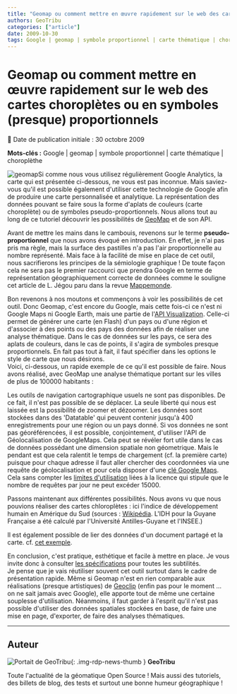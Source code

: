 ```yaml
---
title: "Geomap ou comment mettre en œuvre rapidement sur le web des cartes choroplètes ou en symboles (presque) proportionnels"
authors: GeoTribu
categories: ["article"]
date: 2009-10-30
tags: Google | geomap | symbole proportionnel | carte thématique | choroplèthe
---
```


# Geomap ou comment mettre en œuvre rapidement sur le web des cartes choroplètes ou en symboles (presque) proportionnels

:calendar: Date de publication initiale : 30 octobre 2009

**Mots-clés :** Google | geomap | symbole proportionnel | carte thématique | choroplèthe

![geomap](http://88.191.39.115/fabien/geotribu/logos/visualization_geomap.png)Si comme nous vous utilisez régulièrement Google Analytics, la carte qui est présentée ci-dessous, ne vous est pas inconnue. Mais saviez-vous qu'il est possible également d'utiliser cette technologie de Google afin de produire une carte personnalisée et analytique. La représentation des données pouvant se faire sous la forme d'aplats de couleurs (carte choroplète) ou de symboles pseudo-proportionnels. Nous allons tout au long de ce tutoriel découvrir les possibilités de [GeoMap](http://code.google.com/intl/fr/apis/visualization/documentation/gallery/geomap.html) et de son API.

Avant de mettre les mains dans le cambouis, revenons sur le terme **pseudo-proportionnel** que nous avons évoqué en introduction. En effet, je n'ai pas pris ma règle, mais la surface des pastilles n'a pas l'air proportionnelle au nombre représenté. Mais face à la facilité de mise en place de cet outil, nous sacrifierons les principes de la sémiologie graphique ! De toute façon cela ne sera pas le premier raccourci que prendra Google en terme de représentation géographiquement correcte de données comme le souligne cet article de L. Jégou paru dans la revue [Mappemonde](http://mappemonde.mgm.fr/num20/internet/int08401.html).

Bon revenons à nos moutons et commençons à voir les possibilités de cet outil. Donc Geomap, c'est encore du Google, mais cette fois-ci ce n'est ni Google Maps ni Google Earth, mais une partie de l'[API Visualization](http://code.google.com/intl/fr/apis/visualization/documentation/gallery/geomap.html). Celle-ci permet de générer une carte (en Flash) d'un pays ou d'une région et d'associer à des points ou des pays des données afin de réaliser une analyse thématique. Dans le cas de données sur les pays, ce sera des aplats de couleurs, dans le cas de points, il s'agira de symboles presque proportionnels. En fait pas tout à fait, il faut spécifier dans les options le style de carte que nous désirons.  
Voici, ci-dessous, un rapide exemple de ce qu'il est possible de faire. Nous avons réalisé, avec GeoMap une analyse thématique portant sur les villes de plus de 100000 habitants :

Les outils de navigation cartographique usuels ne sont pas disponibles. De ce fait, il n'est pas possible de se déplacer. La seule liberté qui nous est laissée est la possibilité de zoomer et dézoomer. Les données sont stockées dans des 'Datatable' qui peuvent contenir jusqu'à 400 enregistrements pour une région ou un pays donné. Si vos données ne sont pas géoréférencées, il est possible, conjointement, d'utiliser l'API de Géolocalisation de GoogleMaps. Cela peut se révéler fort utile dans le cas de données possédant une dimension spatiale non géometrique. Mais le pendant est que cela ralentit le temps de chargement (cf. la première carte) puisque pour chaque adresse il faut aller chercher des coordonnées via une requête de géolocalisation et pour cela disposer d'une [clé Google Maps](http://code.google.com/intl/fr/apis/maps/signup.html). Cela sans compter les [limites d'utilisation](http://code.google.com/intl/fr/apis/maps/terms.html) liées à la licence qui stipule que le nombre de requêtes par jour ne peut excéder 15000.

Passons maintenant aux différentes possibilités. Nous avons vu que nous pouvions réaliser des cartes chloroplètes : ici l'indice de développement humain en Amérique du Sud (sources : [Wikipédia](https://fr.wikipedia.org/wiki/Classement_IDH_des_pays). L'IDH pour la Guyane Française a été calculé par l'Université Antilles-Guyane et l'INSEE.)

Il est également possible de lier des données d'un document partagé et la carte. cf. [cet exemple](http://spreadsheets.google.com/pub?key=pCQbetd-CptHo44c-Bt43eg&gid=0).

En conclusion, c'est pratique, esthétique et facile à mettre en place. Je vous invite donc à consulter [les spécifications](http://code.google.com/intl/fr/apis/visualization/documentation/gallery/geomap.html) pour toutes les subtilités.  
Je pense que je vais réutiliser souvent cet outil surtout dans le cadre de présentation rapide. Même si Geomap n'est en rien comparable aux réalisations (presque artistiques) de [Geoclip](http://www.geoclip.net/fr/) (enfin pas pour le moment ... on ne sait jamais avec Google), elle apporte tout de même une certaine souplesse d'utilisation. Néanmoins, il faut garder à l'esprit qu'il n'est pas possible d'utiliser des données spatiales stockées en base, de faire une mise en page, d'exporter, de faire des analyses thématiques.

----

## Auteur

![Portait de GeoTribu](https://cdn.geotribu.fr/img/internal/charte/geotribu_logo_64x64.png){: .img-rdp-news-thumb }
**GeoTribu**

Toute l'actualité de la géomatique Open Source ! Mais aussi des tutoriels, des billets de blog, des tests et surtout une bonne humeur géographique !

